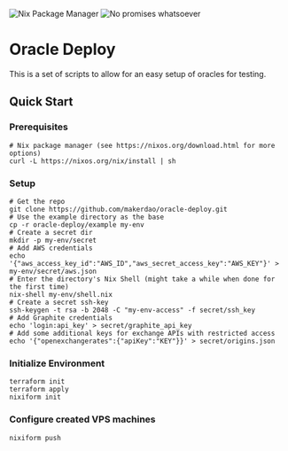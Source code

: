 ![Nix Package Manager](https://forthebadge.com/images/badges/powered-by-black-magic.svg) 
![No promises whatsoever](https://forthebadge.com/images/badges/works-on-my-machine.svg)

# Oracle Deploy

This is a set of scripts to allow for an easy setup of oracles for testing.

## Quick Start

### Prerequisites

```shell
# Nix package manager (see https://nixos.org/download.html for more options)
curl -L https://nixos.org/nix/install | sh
```

### Setup

```shell
# Get the repo
git clone https://github.com/makerdao/oracle-deploy.git
# Use the example directory as the base
cp -r oracle-deploy/example my-env
# Create a secret dir  
mkdir -p my-env/secret
# Add AWS credentials
echo '{"aws_access_key_id":"AWS_ID","aws_secret_access_key":"AWS_KEY"}' > my-env/secret/aws.json
# Enter the directory's Nix Shell (might take a while when done for the first time)
nix-shell my-env/shell.nix
# Create a secret ssh-key
ssh-keygen -t rsa -b 2048 -C "my-env-access" -f secret/ssh_key
# Add Graphite credentials
echo 'login:api_key' > secret/graphite_api_key
# Add some additional keys for exchange APIs with restricted access
echo '{"openexchangerates":{"apiKey":"KEY"}}' > secret/origins.json
```

### Initialize Environment

```shell
terraform init
terraform apply
nixiform init
```

### Configure created VPS machines

```shell
nixiform push
```
